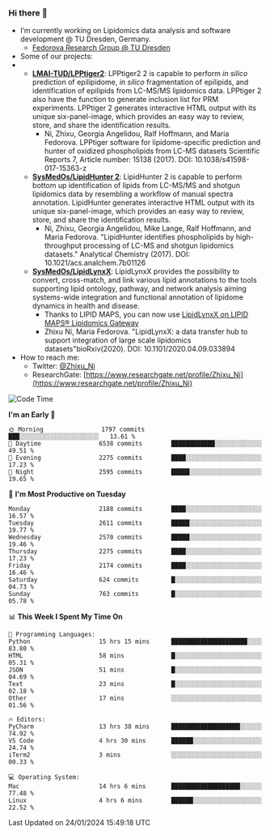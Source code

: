 ### Hi there 👋

- I’m currently working on Lipidomics data analysis and software development @ TU Dresden, Germany.
  + [Fedorova Research Group @ TU Dresden](https://tu-dresden.de/med/mf/zml/forschungsgruppen/fedorova/mitarbeiter-innen-der-fedorova-gruppe)
- Some of our projects:
- + **[LMAI-TUD/LPPtiger2](https://github.com/LMAI-TUD/lpptiger2)**: LPPtiger2 2 is capable to perform *in silico* prediction of epilipidome, *in silico* fragmentation of epilipids, and identification of epilipids from LC-MS/MS lipidomics data. LPPtiger 2 also have the function to generate inclusion list for PRM experiments. LPPtiger 2 generates interactive HTML output with its unique six-panel-image, which provides an easy way to review, store, and share the identification results. 
    * Ni, Zhixu, Georgia Angelidou, Ralf Hoffmann, and Maria Fedorova. LPPtiger software for lipidome-specific prediction and hunter of oxidized phospholipids from LC-MS datasets Scientific Reports 7, Article number: 15138 (2017). DOI: 10.1038/s41598-017-15363-z
  + **[SysMedOs/LipidHunter 2](https://github.com/SysMedOs/lipidhunter)**: LipidHunter 2 is capable to perform bottom up identification of lipids from LC-MS/MS and shotgun lipidomics data by resembling a workflow of manual spectra annotation. LipidHunter generates interactive HTML output with its unique six-panel-image, which provides an easy way to review, store, and share the identification results. 
    * Ni, Zhixu, Georgia Angelidou, Mike Lange, Ralf Hoffmann, and Maria Fedorova. "LipidHunter identifies phospholipids by high-throughput processing of LC-MS and shotgun lipidomics datasets." Analytical Chemistry (2017). DOI: 10.1021/acs.analchem.7b01126
  + **[SysMedOs/LipidLynxX](https://github.com/SysMedOs/LipidLynxX)**: LipidLynxX provides the possibility to convert, cross-match, and link various lipid annotations to the tools supporting lipid ontology, pathway, and network analysis aiming systems-wide integration and functional annotation of lipidome dynamics in health and disease.
    * Thanks to LIPID MAPS, you can now use [LipidLynxX on LIPID MAPS® Lipidomics Gateway](http://lipidmaps.org/lipidlynxx/)
    * Zhixu Ni, Maria Fedorova. "LipidLynxX: a data transfer hub to support integration of large scale lipidomics datasets"bioRxiv(2020). DOI: 10.1101/2020.04.09.033894
- How to reach me:
  + Twitter: [@Zhixu_Ni](https://twitter.com/Zhixu_Ni)
  + ResearchGate: [https://www.researchgate.net/profile/Zhixu_Ni](https://www.researchgate.net/profile/Zhixu_Ni)

<!--START_SECTION:waka-->
![Code Time](http://img.shields.io/badge/Code%20Time-1%2C970%20hrs%2034%20mins-blue)

**I'm an Early 🐤** 

```text
🌞 Morning                1797 commits        ███░░░░░░░░░░░░░░░░░░░░░░   13.61 % 
🌆 Daytime                6538 commits        ████████████░░░░░░░░░░░░░   49.51 % 
🌃 Evening                2275 commits        ████░░░░░░░░░░░░░░░░░░░░░   17.23 % 
🌙 Night                  2595 commits        █████░░░░░░░░░░░░░░░░░░░░   19.65 % 
```
📅 **I'm Most Productive on Tuesday** 

```text
Monday                   2188 commits        ████░░░░░░░░░░░░░░░░░░░░░   16.57 % 
Tuesday                  2611 commits        █████░░░░░░░░░░░░░░░░░░░░   19.77 % 
Wednesday                2570 commits        █████░░░░░░░░░░░░░░░░░░░░   19.46 % 
Thursday                 2275 commits        ████░░░░░░░░░░░░░░░░░░░░░   17.23 % 
Friday                   2174 commits        ████░░░░░░░░░░░░░░░░░░░░░   16.46 % 
Saturday                 624 commits         █░░░░░░░░░░░░░░░░░░░░░░░░   04.73 % 
Sunday                   763 commits         █░░░░░░░░░░░░░░░░░░░░░░░░   05.78 % 
```


📊 **This Week I Spent My Time On** 

```text
💬 Programming Languages: 
Python                   15 hrs 15 mins      █████████████████████░░░░   83.80 % 
HTML                     58 mins             █░░░░░░░░░░░░░░░░░░░░░░░░   05.31 % 
JSON                     51 mins             █░░░░░░░░░░░░░░░░░░░░░░░░   04.69 % 
Text                     23 mins             █░░░░░░░░░░░░░░░░░░░░░░░░   02.18 % 
Other                    17 mins             ░░░░░░░░░░░░░░░░░░░░░░░░░   01.56 % 

🔥 Editors: 
PyCharm                  13 hrs 38 mins      ███████████████████░░░░░░   74.92 % 
VS Code                  4 hrs 30 mins       ██████░░░░░░░░░░░░░░░░░░░   24.74 % 
iTerm2                   3 mins              ░░░░░░░░░░░░░░░░░░░░░░░░░   00.33 % 

💻 Operating System: 
Mac                      14 hrs 6 mins       ███████████████████░░░░░░   77.48 % 
Linux                    4 hrs 6 mins        ██████░░░░░░░░░░░░░░░░░░░   22.52 % 
```


 Last Updated on 24/01/2024 15:49:18 UTC
<!--END_SECTION:waka-->
